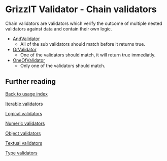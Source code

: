 # GrizzIT Validator - Chain validators

Chain validators are validators which verify the outcome of multiple nested
validators against data and contain their own logic.

- [AndValidator](../../src/Component/Chain/AndValidator.php)
  - All of the sub validators should match before it returns true.
- [OrValidator](../../src/Component/Chain/OrValidator.php)
  - One of the validators should match, it will return true immediatly.
- [OneOfValidator](../../src/Component/Chain/OneOfValidator.php)
  - Only one of the validators should match.

## Further reading

[Back to usage index](index.md)

[Iterable validators](iterable-validators.md)

[Logical validators](logical-validators.md)

[Numeric validators](numeric-validators.md)

[Object validators](object-validators.md)

[Textual validators](textual-validators.md)

[Type validators](type-validators.md)

